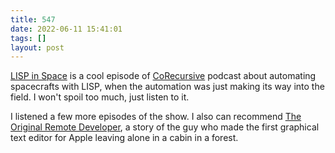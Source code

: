 ```yaml
---
title: 547
date: 2022-06-11 15:41:01
tags: []
layout: post
---
```


[LISP in Space](https://corecursive.com/lisp-in-space-with-ron-garret/) is a cool episode of [CoRecursive](https://corecursive.com/) podcast about automating spacecrafts with LISP, when the automation was just making its way into the field. I won't spoil too much, just listen to it.

I listened a few more episodes of the show. I also can recommend [The Original Remote Developer](https://corecursive.com/remote-developer/), a story of the guy who made the first graphical text editor for Apple leaving alone in a cabin in a forest.
